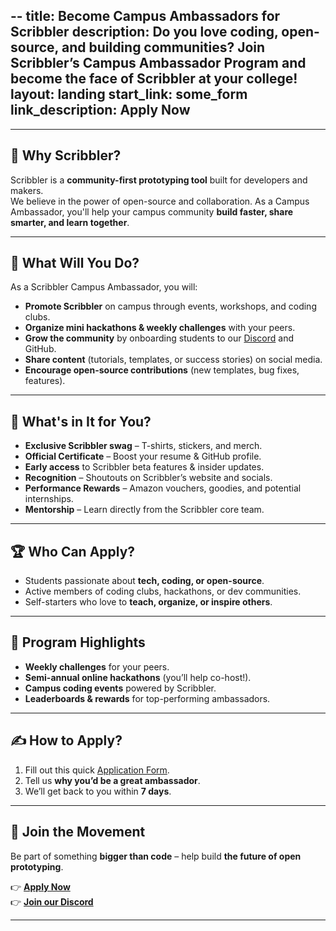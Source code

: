 --
title: Become Campus Ambassadors for Scribbler
description: Do you love coding, open-source, and building communities?  Join Scribbler’s Campus Ambassador Program and become the face of Scribbler at your college!
layout: landing
start_link: some_form
link_description: Apply Now
---



---

## 🚀 Why Scribbler?

Scribbler is a **community-first prototyping tool** built for developers and makers.  
We believe in the power of open-source and collaboration. As a Campus Ambassador, you'll help your campus community **build faster, share smarter, and learn together**.

---

## 🎯 What Will You Do?

As a Scribbler Campus Ambassador, you will:

- **Promote Scribbler** on campus through events, workshops, and coding clubs.
- **Organize mini hackathons & weekly challenges** with your peers.
- **Grow the community** by onboarding students to our [Discord](#) and GitHub.
- **Share content** (tutorials, templates, or success stories) on social media.
- **Encourage open-source contributions** (new templates, bug fixes, features).

---

## 🎁 What's in It for You?

- **Exclusive Scribbler swag** – T-shirts, stickers, and merch.
- **Official Certificate** – Boost your resume & GitHub profile.
- **Early access** to Scribbler beta features & insider updates.
- **Recognition** – Shoutouts on Scribbler’s website and socials.
- **Performance Rewards** – Amazon vouchers, goodies, and potential internships.
- **Mentorship** – Learn directly from the Scribbler core team.

---

## 🏆 Who Can Apply?

- Students passionate about **tech, coding, or open-source**.
- Active members of coding clubs, hackathons, or dev communities.
- Self-starters who love to **teach, organize, or inspire others**.

---

## 📅 Program Highlights

- **Weekly challenges** for your peers.
- **Semi-annual online hackathons** (you’ll help co-host!).
- **Campus coding events** powered by Scribbler.
- **Leaderboards & rewards** for top-performing ambassadors.

---

## ✍️ How to Apply?

1. Fill out this quick [Application Form](#).
2. Tell us **why you’d be a great ambassador**.
3. We’ll get back to you within **7 days**.

---

## 💬 Join the Movement

Be part of something **bigger than code** – help build **the future of open prototyping**.

👉 **[Apply Now](#)**  
👉 **[Join our Discord](#)**  

---

